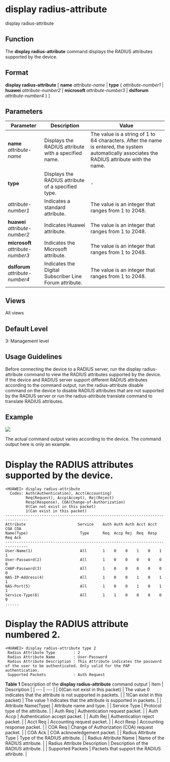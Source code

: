 display radius-attribute
========================

display radius-attribute

Function
--------



The **display radius-attribute** command displays the RADIUS attributes supported by the device.




Format
------

**display radius-attribute** [ **name** *attribute-name* | **type** { *attribute-number1* | **huawei** *attribute-number2* | **microsoft** *attribute-number3* | **dslforum** *attribute-number4* } ]


Parameters
----------

| Parameter | Description | Value |
| --- | --- | --- |
| **name** *attribute-name* | Displays the RADIUS attribute with a specified name. | The value is a string of 1 to 64 characters. After the name is entered, the system automatically associates the RADIUS attribute with the name. |
| **type** | Displays the RADIUS attribute of a specified type. | - |
| *attribute-number1* | Indicates a standard attribute. | The value is an integer that ranges from 1 to 2048. |
| **huawei** *attribute-number2* | Indicates Huawei attribute. | The value is an integer that ranges from 1 to 2048. |
| **microsoft** *attribute-number3* | Indicates the Microsoft attribute. | The value is an integer that ranges from 1 to 2048. |
| **dslforum** *attribute-number4* | Indicates the Digital Subscriber Line Forum attribute. | The value is an integer that ranges from 1 to 2048. |



Views
-----

All views


Default Level
-------------

3: Management level


Usage Guidelines
----------------

Before connecting the device to a RADIUS server, run the display radius-attribute command to view the RADIUS attributes supported by the device. If the device and RADIUS server support different RADIUS attributes according to the command output, run the radius-attribute disable command on the device to disable RADIUS attributes that are not supported by the RADIUS server or run the radius-attribute translate command to translate RADIUS attributes.


Example
-------

![](../public_sys-resources/note_3.0-en-us.png) 

The actual command output varies according to the device. The command output here is only an example.


# Display the RADIUS attributes supported by the device.
```
<HUAWEI> display radius-attribute
  Codes: Auth(Authentication), Acct(Accounting)
         Req(Request), Accp(Accept), Rej(Reject)
         Resp(Response), COA(Change-of-Authorization)
         0(Can not exist in this packet)
         1(Can exist in this packet)
--------------------------------------------------------------------------------
Attribute                       Service    Auth Auth Auth Acct Acct COA COA
Name(Type)                       Type      Req  Accp Rej  Req  Resp Req Ack
--------------------------------------------------------------------------------
User-Name(1)                     All       1    0    0    1    0    1    1
User-Password(2)                 All       1    0    0    0    0    0    0
CHAP-Password(3)                 All       1    0    0    0    0    0    0
NAS-IP-Address(4)                All       1    0    0    1    0    1    1
NAS-Port(5)                      All       1    0    0    1    0    1    1
Service-Type(6)                  All       1    1    0    0    0    0    0
......

```

# Display the RADIUS attribute numbered 2.
```
<HUAWEI> display radius-attribute type 2
 Radius Attribute Type        : 2
 Radius Attribute Name        : User-Password
 Radius Attribute Description : This Attribute indicates the password of the user to be authenticated. Only valid for the PAP authentication.
 Supported Packets            : Auth Request

```

**Table 1** Description of the **display radius-attribute** command output
| Item | Description |
| --- | --- |
| 0(Can not exist in this packet) | The value 0 indicates that the attribute is not supported in packets. |
| 1(Can exist in this packet) | The value 1 indicates that the attribute is supported in packets. |
| Attribute Name(Type) | Attribute name and type. |
| Service Type | Protocol type of the attribute. |
| Auth Req | Authentication request packet. |
| Auth Accp | Authentication accept packet. |
| Auth Rej | Authentication reject packet. |
| Acct Req | Accounting request packet. |
| Acct Resp | Accounting response packet. |
| COA Req | Change of Authorization (COA) request packet. |
| COA Ack | COA acknowledgement packet. |
| Radius Attribute Type | Type of the RADIUS attribute. |
| Radius Attribute Name | Name of the RADIUS attribute. |
| Radius Attribute Description | Description of the RADIUS attribute. |
| Supported Packets | Packets that support the RADIUS attribute. |